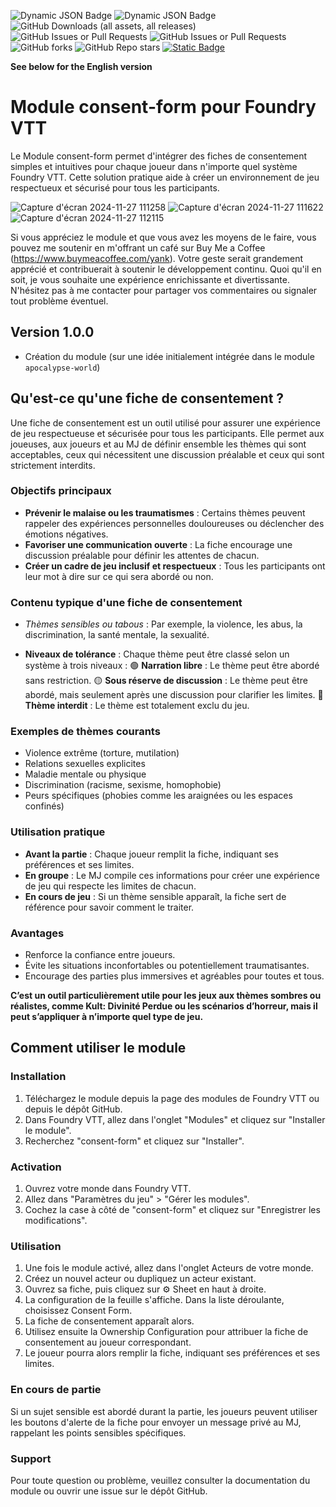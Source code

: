 ![Dynamic JSON Badge](https://img.shields.io/badge/dynamic/json?url=https%3A%2F%2Fraw.githubusercontent.com%2FYanKlInnomme%2FFoundryVTT-consent-form%2Fmaster%2Fmodule.json&query=%24.compatibility.verified&label=foundry%20vtt&color=%23ee9b3a) ![Dynamic JSON Badge](https://img.shields.io/badge/dynamic/json?url=https%3A%2F%2Fraw.githubusercontent.com%2FYanKlInnomme%2FFoundryVTT-consent-form%2Fmaster%2Fmodule.json&query=%24.version&label=version&color=%230f2f2b) ![GitHub Downloads (all assets, all releases)](https://img.shields.io/github/downloads/YanKlInnomme/FoundryVTT-consent-form/total) ![GitHub Issues or Pull Requests](https://img.shields.io/github/issues-raw/YanKlInnomme/FoundryVTT-consent-form) ![GitHub Issues or Pull Requests](https://img.shields.io/github/issues-closed-raw/YanKlInnomme/FoundryVTT-consent-form) ![GitHub forks](https://img.shields.io/github/forks/YanKlInnomme/FoundryVTT-consent-form) ![GitHub Repo stars](https://img.shields.io/github/stars/YanKlInnomme/FoundryVTT-consent-form) <a href="https://www.buymeacoffee.com/yank">![Static Badge](https://img.shields.io/badge/buy_me_a_coffee-FFDD00?logo=Buy%20Me%20A%20Coffee&logoColor=black)</a>

**See below for the English version**

# Module consent-form pour Foundry VTT

Le Module consent-form permet d'intégrer des fiches de consentement simples et intuitives pour chaque joueur dans n'importe quel système Foundry VTT. Cette solution pratique aide à créer un environnement de jeu respectueux et sécurisé pour tous les participants.

![Capture d'écran 2024-11-27 111258](https://github.com/user-attachments/assets/5ccda1a4-ba3f-45a1-a730-1d805c20b327)
![Capture d'écran 2024-11-27 111622](https://github.com/user-attachments/assets/129b9d81-c726-4fc4-8cde-a8734fb95643)
![Capture d'écran 2024-11-27 112115](https://github.com/user-attachments/assets/a7d440c1-5089-4dc4-ae18-bbb78bd46f7c)

Si vous appréciez le module et que vous avez les moyens de le faire, vous pouvez me soutenir en m'offrant un café sur Buy Me a Coffee (https://www.buymeacoffee.com/yank). Votre geste serait grandement apprécié et contribuerait à soutenir le développement continu. Quoi qu'il en soit, je vous souhaite une expérience enrichissante et divertissante. N'hésitez pas à me contacter pour partager vos commentaires ou signaler tout problème éventuel.

## Version 1.0.0
 - Création du module (sur une idée initialement intégrée dans le module `apocalypse-world`)

## Qu'est-ce qu'une fiche de consentement ?

Une fiche de consentement est un outil utilisé pour assurer une expérience de jeu respectueuse et sécurisée pour tous les participants. Elle permet aux joueuses, aux joueurs et au MJ de définir ensemble les thèmes qui sont acceptables, ceux qui nécessitent une discussion préalable et ceux qui sont strictement interdits.

### Objectifs principaux

- **Prévenir le malaise ou les traumatismes** : Certains thèmes peuvent rappeler des expériences personnelles douloureuses ou déclencher des émotions négatives.
- **Favoriser une communication ouverte** : La fiche encourage une discussion préalable pour définir les attentes de chacun.
- **Créer un cadre de jeu inclusif et respectueux** : Tous les participants ont leur mot à dire sur ce qui sera abordé ou non.

### Contenu typique d'une fiche de consentement

- *Thèmes sensibles ou tabous* : Par exemple, la violence, les abus, la discrimination, la santé mentale, la sexualité.

- **Niveaux de tolérance** : Chaque thème peut être classé selon un système à trois niveaux :
    🟢 **Narration libre** : Le thème peut être abordé sans restriction.
    🟡 **Sous réserve de discussion** : Le thème peut être abordé, mais seulement après une discussion pour clarifier les limites.
    🔴 **Thème interdit** : Le thème est totalement exclu du jeu.

### Exemples de thèmes courants

- Violence extrême (torture, mutilation)
- Relations sexuelles explicites
- Maladie mentale ou physique
- Discrimination (racisme, sexisme, homophobie)
- Peurs spécifiques (phobies comme les araignées ou les espaces confinés)

### Utilisation pratique

- **Avant la partie** : Chaque joueur remplit la fiche, indiquant ses préférences et ses limites.
- **En groupe** : Le MJ compile ces informations pour créer une expérience de jeu qui respecte les limites de chacun.
- **En cours de jeu** : Si un thème sensible apparaît, la fiche sert de référence pour savoir comment le traiter.

### Avantages

- Renforce la confiance entre joueurs.
- Évite les situations inconfortables ou potentiellement traumatisantes.
- Encourage des parties plus immersives et agréables pour toutes et tous.

**C’est un outil particulièrement utile pour les jeux aux thèmes sombres ou réalistes, comme Kult: Divinité Perdue ou les scénarios d’horreur, mais il peut s’appliquer à n’importe quel type de jeu.**

## Comment utiliser le module

### Installation

1. Téléchargez le module depuis la page des modules de Foundry VTT ou depuis le dépôt GitHub.
2. Dans Foundry VTT, allez dans l'onglet "Modules" et cliquez sur "Installer le module".
3. Recherchez "consent-form" et cliquez sur "Installer".

### Activation

1. Ouvrez votre monde dans Foundry VTT.
2. Allez dans "Paramètres du jeu" > "Gérer les modules".
3. Cochez la case à côté de "consent-form" et cliquez sur "Enregistrer les modifications".

### Utilisation

1. Une fois le module activé, allez dans l'onglet Acteurs de votre monde.
2. Créez un nouvel acteur ou dupliquez un acteur existant.
3. Ouvrez sa fiche, puis cliquez sur ⚙️ Sheet en haut à droite.
4. La configuration de la feuille s'affiche. Dans la liste déroulante, choisissez Consent Form.
5. La fiche de consentement apparaît alors.
5. Utilisez ensuite la Ownership Configuration pour attribuer la fiche de consentement au joueur correspondant.
6. Le joueur pourra alors remplir la fiche, indiquant ses préférences et ses limites.

### En cours de partie

Si un sujet sensible est abordé durant la partie, les joueurs peuvent utiliser les boutons d'alerte de la fiche pour envoyer un message privé au MJ, rappelant les points sensibles spécifiques.

### Support

Pour toute question ou problème, veuillez consulter la documentation du module ou ouvrir une issue sur le dépôt GitHub.
